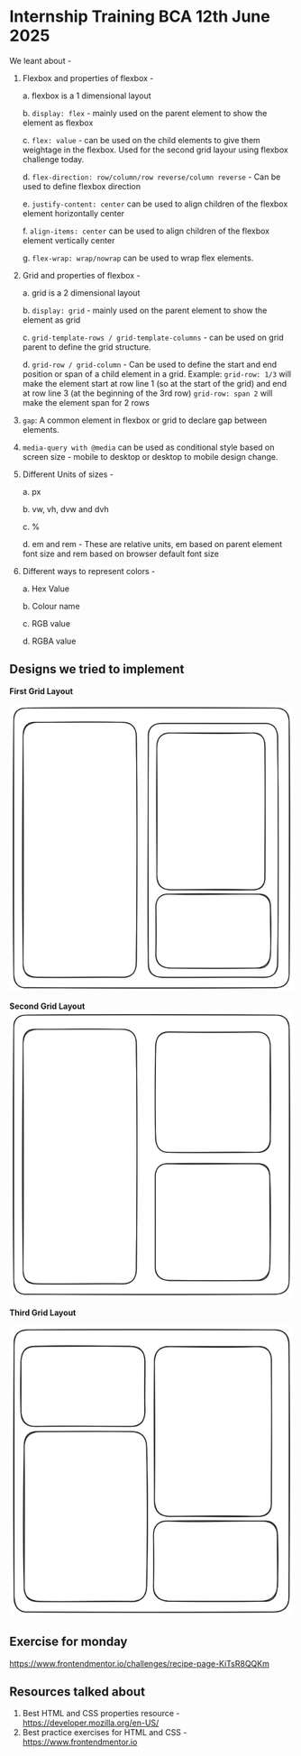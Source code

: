 # Internship Training BCA 12th June 2025

We leant about -

1. Flexbox and properties of flexbox -
    
    a. flexbox is a 1 dimensional layout

    b. `display: flex` - mainly used on the parent element to show the element as flexbox

    c. `flex: value` - can be used on the child elements to give them weightage in the flexbox. Used for the second grid layour using flexbox challenge today.
    
    d. `flex-direction: row/column/row reverse/column reverse` - Can be used to define flexbox direction

    e. `justify-content: center` can be used to align children of the flexbox element horizontally center

    f. `align-items: center` can be used to align children of the flexbox element vertically center

    g. `flex-wrap: wrap/nowrap` can be used to wrap flex elements.

2. Grid and properties of flexbox -
    
    a. grid is a 2 dimensional layout

    b. `display: grid` - mainly used on the parent element to show the element as grid

    c. `grid-template-rows / grid-template-columns` - can be used on grid parent to define the grid structure.
    
    d. `grid-row / grid-column` - Can be used to define the start and end position or span of a child element in a grid. Example: `grid-row: 1/3` will make the element start at row line 1 (so at the start of the grid) and end at row line 3 (at the beginning of the 3rd row) `grid-row: span 2` will make the element span for 2 rows


3. `gap`: A common element in flexbox or grid to declare gap between elements.

4. `media-query with @media` can be used as conditional style based on screen size - mobile to desktop or desktop to mobile design change. 

3. Different Units of sizes -
    
    a. px
    
    b. vw, vh, dvw and dvh
    
    c. %
    
    d. em and rem - These are relative units, em based on parent element font size and rem based on browser default font size

3. Different ways to represent colors -
    
    a. Hex Value
   
    b. Colour name
   
    c. RGB value
   
    d. RGBA value

## Designs we tried to implement

**First Grid Layout**

![Grid Layout 1](./Assets/Grid%20Layout%201.png)

**Second Grid Layout**
![Grid Layout 2](./Assets/Grid%20Layout%201.5.png)

**Third Grid Layout**

![Grid Layout 3](./Assets/Grid%20Layout%202.png)

## Exercise for monday 
https://www.frontendmentor.io/challenges/recipe-page-KiTsR8QQKm


## Resources talked about

1. Best HTML and CSS properties resource - https://developer.mozilla.org/en-US/
2. Best practice exercises for HTML and CSS - https://www.frontendmentor.io